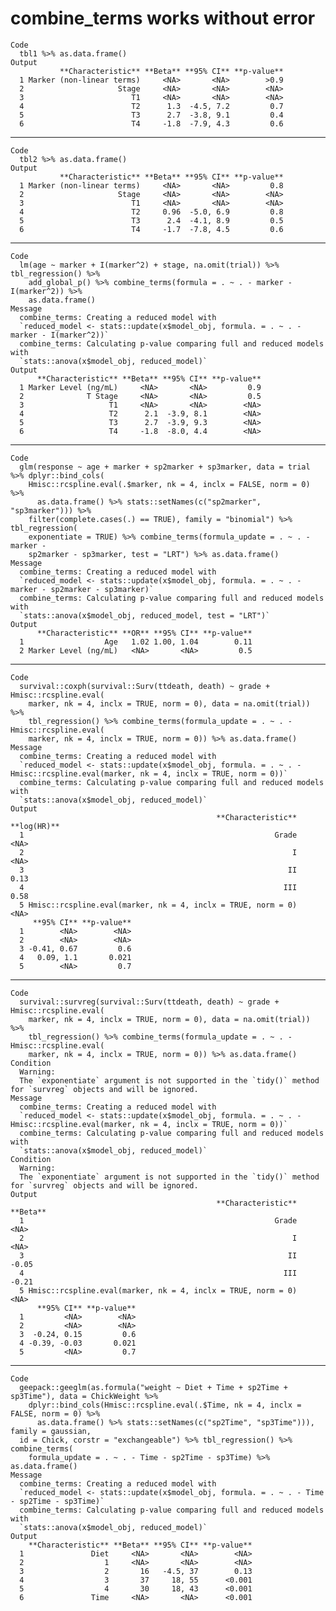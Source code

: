 # combine_terms works without error

    Code
      tbl1 %>% as.data.frame()
    Output
               **Characteristic** **Beta** **95% CI** **p-value**
      1 Marker (non-linear terms)     <NA>       <NA>        >0.9
      2                     Stage     <NA>       <NA>        <NA>
      3                        T1     <NA>       <NA>        <NA>
      4                        T2      1.3  -4.5, 7.2         0.7
      5                        T3      2.7  -3.8, 9.1         0.4
      6                        T4     -1.8  -7.9, 4.3         0.6

---

    Code
      tbl2 %>% as.data.frame()
    Output
               **Characteristic** **Beta** **95% CI** **p-value**
      1 Marker (non-linear terms)     <NA>       <NA>         0.8
      2                     Stage     <NA>       <NA>        <NA>
      3                        T1     <NA>       <NA>        <NA>
      4                        T2     0.96  -5.0, 6.9         0.8
      5                        T3      2.4  -4.1, 8.9         0.5
      6                        T4     -1.7  -7.8, 4.5         0.6

---

    Code
      lm(age ~ marker + I(marker^2) + stage, na.omit(trial)) %>% tbl_regression() %>%
        add_global_p() %>% combine_terms(formula = . ~ . - marker - I(marker^2)) %>%
        as.data.frame()
    Message
      combine_terms: Creating a reduced model with
      `reduced_model <- stats::update(x$model_obj, formula. = . ~ . - marker - I(marker^2))`
      combine_terms: Calculating p-value comparing full and reduced models with
      `stats::anova(x$model_obj, reduced_model)`
    Output
          **Characteristic** **Beta** **95% CI** **p-value**
      1 Marker Level (ng/mL)     <NA>       <NA>         0.9
      2              T Stage     <NA>       <NA>         0.5
      3                   T1     <NA>       <NA>        <NA>
      4                   T2      2.1  -3.9, 8.1        <NA>
      5                   T3      2.7  -3.9, 9.3        <NA>
      6                   T4     -1.8  -8.0, 4.4        <NA>

---

    Code
      glm(response ~ age + marker + sp2marker + sp3marker, data = trial %>% dplyr::bind_cols(
        Hmisc::rcspline.eval(.$marker, nk = 4, inclx = FALSE, norm = 0) %>%
          as.data.frame() %>% stats::setNames(c("sp2marker", "sp3marker"))) %>%
        filter(complete.cases(.) == TRUE), family = "binomial") %>% tbl_regression(
        exponentiate = TRUE) %>% combine_terms(formula_update = . ~ . - marker -
        sp2marker - sp3marker, test = "LRT") %>% as.data.frame()
    Message
      combine_terms: Creating a reduced model with
      `reduced_model <- stats::update(x$model_obj, formula. = . ~ . - marker - sp2marker - sp3marker)`
      combine_terms: Calculating p-value comparing full and reduced models with
      `stats::anova(x$model_obj, reduced_model, test = "LRT")`
    Output
          **Characteristic** **OR** **95% CI** **p-value**
      1                  Age   1.02 1.00, 1.04        0.11
      2 Marker Level (ng/mL)   <NA>       <NA>         0.5

---

    Code
      survival::coxph(survival::Surv(ttdeath, death) ~ grade + Hmisc::rcspline.eval(
        marker, nk = 4, inclx = TRUE, norm = 0), data = na.omit(trial)) %>%
        tbl_regression() %>% combine_terms(formula_update = . ~ . - Hmisc::rcspline.eval(
        marker, nk = 4, inclx = TRUE, norm = 0)) %>% as.data.frame()
    Message
      combine_terms: Creating a reduced model with
      `reduced_model <- stats::update(x$model_obj, formula. = . ~ . - Hmisc::rcspline.eval(marker, nk = 4, inclx = TRUE, norm = 0))`
      combine_terms: Calculating p-value comparing full and reduced models with
      `stats::anova(x$model_obj, reduced_model)`
    Output
                                                  **Characteristic** **log(HR)**
      1                                                        Grade        <NA>
      2                                                            I        <NA>
      3                                                           II        0.13
      4                                                          III        0.58
      5 Hmisc::rcspline.eval(marker, nk = 4, inclx = TRUE, norm = 0)        <NA>
         **95% CI** **p-value**
      1        <NA>        <NA>
      2        <NA>        <NA>
      3 -0.41, 0.67         0.6
      4   0.09, 1.1       0.021
      5        <NA>         0.7

---

    Code
      survival::survreg(survival::Surv(ttdeath, death) ~ grade + Hmisc::rcspline.eval(
        marker, nk = 4, inclx = TRUE, norm = 0), data = na.omit(trial)) %>%
        tbl_regression() %>% combine_terms(formula_update = . ~ . - Hmisc::rcspline.eval(
        marker, nk = 4, inclx = TRUE, norm = 0)) %>% as.data.frame()
    Condition
      Warning:
      The `exponentiate` argument is not supported in the `tidy()` method for `survreg` objects and will be ignored.
    Message
      combine_terms: Creating a reduced model with
      `reduced_model <- stats::update(x$model_obj, formula. = . ~ . - Hmisc::rcspline.eval(marker, nk = 4, inclx = TRUE, norm = 0))`
      combine_terms: Calculating p-value comparing full and reduced models with
      `stats::anova(x$model_obj, reduced_model)`
    Condition
      Warning:
      The `exponentiate` argument is not supported in the `tidy()` method for `survreg` objects and will be ignored.
    Output
                                                  **Characteristic** **Beta**
      1                                                        Grade     <NA>
      2                                                            I     <NA>
      3                                                           II    -0.05
      4                                                          III    -0.21
      5 Hmisc::rcspline.eval(marker, nk = 4, inclx = TRUE, norm = 0)     <NA>
          **95% CI** **p-value**
      1         <NA>        <NA>
      2         <NA>        <NA>
      3  -0.24, 0.15         0.6
      4 -0.39, -0.03       0.021
      5         <NA>         0.7

---

    Code
      geepack::geeglm(as.formula("weight ~ Diet + Time + sp2Time + sp3Time"), data = ChickWeight %>%
        dplyr::bind_cols(Hmisc::rcspline.eval(.$Time, nk = 4, inclx = FALSE, norm = 0) %>%
          as.data.frame() %>% stats::setNames(c("sp2Time", "sp3Time"))), family = gaussian,
      id = Chick, corstr = "exchangeable") %>% tbl_regression() %>% combine_terms(
        formula_update = . ~ . - Time - sp2Time - sp3Time) %>% as.data.frame()
    Message
      combine_terms: Creating a reduced model with
      `reduced_model <- stats::update(x$model_obj, formula. = . ~ . - Time - sp2Time - sp3Time)`
      combine_terms: Calculating p-value comparing full and reduced models with
      `stats::anova(x$model_obj, reduced_model)`
    Output
        **Characteristic** **Beta** **95% CI** **p-value**
      1               Diet     <NA>       <NA>        <NA>
      2                  1     <NA>       <NA>        <NA>
      3                  2       16   -4.5, 37        0.13
      4                  3       37     18, 55      <0.001
      5                  4       30     18, 43      <0.001
      6               Time     <NA>       <NA>      <0.001

